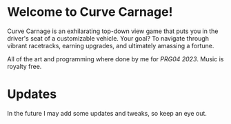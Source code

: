 # Welcome to Curve Carnage!
Curve Carnage is an exhilarating top-down view game that puts you in the driver's seat of a customizable vehicle. Your goal? To navigate through vibrant racetracks, earning upgrades, and ultimately amassing a fortune.

All of the art and programming where done by me for *PRG04 2023*. Music is royalty free.
# Updates
In the future I may add some updates and tweaks, so keep an eye out.
